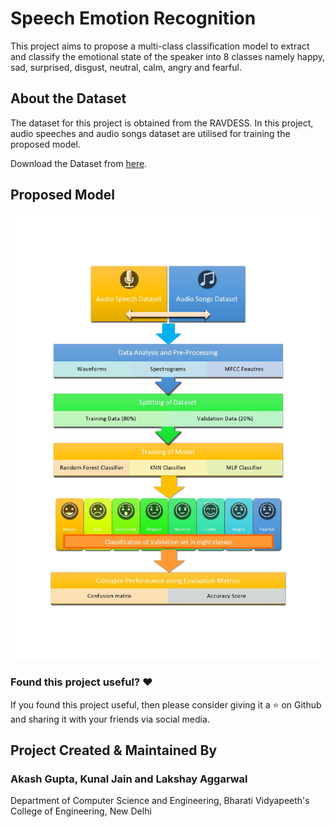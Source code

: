 # Speech Emotion Recognition
This project aims to propose a multi-class classification model to extract and classify the emotional state of the speaker into 8 classes namely happy, sad, surprised, disgust, neutral, calm, angry and fearful.

## About the Dataset
The dataset for this project is obtained from the RAVDESS. In this project, audio speeches and audio songs dataset are utilised for training the proposed model.

Download the Dataset from [here](https://zenodo.org/record/1188976#.XxnUwp4zbIU).

## Proposed Model
<img src="https://github.com/Akash-Gupta-2000/Speech-Emotion-Recognition-using-ML-and-DL-Classifiers/blob/master/proposed_model.jpg">

### Found this project useful? :heart:

If you found this project useful, then please consider giving it a :star: on Github and sharing it with your friends via social media.

## Project Created & Maintained By

### Akash Gupta, Kunal Jain and Lakshay Aggarwal
Department of Computer Science and Engineering, Bharati Vidyapeeth's College of Engineering, New Delhi
